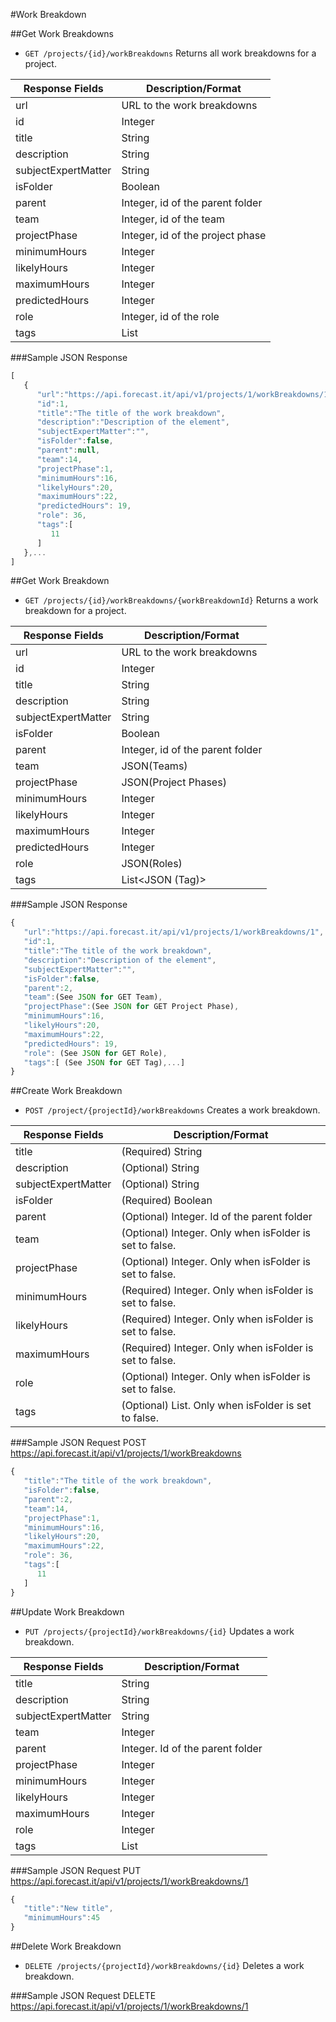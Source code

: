 #Work Breakdown

##Get Work Breakdowns

* `GET /projects/{id}/workBreakdowns` Returns all work breakdowns for a project.

|Response Fields | Description/Format|
|------------ | -------------|
|url | URL to the work breakdowns|
|id | Integer|
|title | String|
|description | String|
|subjectExpertMatter| String|
|isFolder | Boolean|
|parent | Integer, id of the parent folder|
|team | Integer, id of the team|
|projectPhase | Integer, id of the project phase|
|minimumHours | Integer|
|likelyHours | Integer|
|maximumHours | Integer|
|predictedHours | Integer|
|role | Integer, id of the role|
|tags | List<Integer>|

###Sample JSON Response
```javascript
[
   {
      "url":"https://api.forecast.it/api/v1/projects/1/workBreakdowns/1",
      "id":1,
      "title":"The title of the work breakdown",
      "description":"Description of the element",
      "subjectExpertMatter":"",
      "isFolder":false,
      "parent":null,
      "team":14,
      "projectPhase":1,
      "minimumHours":16,
      "likelyHours":20,
      "maximumHours":22,
      "predictedHours": 19,
      "role": 36,
      "tags":[
         11
      ]
   },...
]
```

##Get Work Breakdown

* `GET /projects/{id}/workBreakdowns/{workBreakdownId}` Returns a work breakdown for a project.

|Response Fields | Description/Format|
|------------ | -------------|
|url | URL to the work breakdowns|
|id | Integer|
|title | String|
|description | String|
|subjectExpertMatter| String|
|isFolder | Boolean|
|parent | Integer, id of the parent folder|
|team | JSON(Teams)|
|projectPhase | JSON(Project Phases)|
|minimumHours | Integer|
|likelyHours | Integer|
|maximumHours | Integer|
|predictedHours | Integer|
|role | JSON(Roles)|
|tags | List<JSON (Tag)>|

###Sample JSON Response
```javascript
{
   "url":"https://api.forecast.it/api/v1/projects/1/workBreakdowns/1",
   "id":1,
   "title":"The title of the work breakdown",
   "description":"Description of the element",
   "subjectExpertMatter":"",
   "isFolder":false,
   "parent":2,
   "team":(See JSON for GET Team),
   "projectPhase":(See JSON for GET Project Phase),
   "minimumHours":16,
   "likelyHours":20,
   "maximumHours":22,
   "predictedHours": 19,
   "role": (See JSON for GET Role),
   "tags":[ (See JSON for GET Tag),...]
}
```

##Create Work Breakdown

* `POST /project/{projectId}/workBreakdowns` Creates a work breakdown.

|Response Fields | Description/Format|
|------------ | -------------|
|title | (Required) String|
|description | (Optional) String|
|subjectExpertMatter| (Optional) String|
|isFolder | (Required) Boolean|
|parent | (Optional) Integer. Id of the parent folder|
|team | (Optional) Integer. Only when isFolder is set to false.|
|projectPhase | (Optional) Integer. Only when isFolder is set to false.|
|minimumHours | (Required) Integer. Only when isFolder is set to false.|
|likelyHours | (Required) Integer. Only when isFolder is set to false.|
|maximumHours | (Required) Integer. Only when isFolder is set to false.|
|role | (Optional) Integer. Only when isFolder is set to false.|
|tags | (Optional) List<Integer>. Only when isFolder is set to false.|

###Sample JSON Request
POST https://api.forecast.it/api/v1/projects/1/workBreakdowns

```javascript
{
   "title":"The title of the work breakdown",
   "isFolder":false,
   "parent":2,
   "team":14,
   "projectPhase":1,
   "minimumHours":16,
   "likelyHours":20,
   "maximumHours":22,
   "role": 36,
   "tags":[
      11
   ]
}
```

##Update Work Breakdown

* `PUT /projects/{projectId}/workBreakdowns/{id}` Updates a work breakdown.

|Response Fields | Description/Format|
|------------ | -------------|
|title | String|
|description | String|
|subjectExpertMatter| String|
|team | Integer|
|parent | Integer. Id of the parent folder|
|projectPhase | Integer|
|minimumHours | Integer|
|likelyHours | Integer|
|maximumHours | Integer|
|role | Integer|
|tags | List<Integer>|

###Sample JSON Request
PUT https://api.forecast.it/api/v1/projects/1/workBreakdowns/1

```javascript
{
   "title":"New title",
   "minimumHours":45
}
```

##Delete Work Breakdown

* `DELETE /projects/{projectId}/workBreakdowns/{id}` Deletes a work breakdown.

###Sample JSON Request
DELETE https://api.forecast.it/api/v1/projects/1/workBreakdowns/1